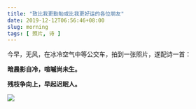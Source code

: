 ```yaml
---
title: "致比我更勤勉或比我更好运的各位朋友"
date: 2019-12-12T06:56:46+08:00
slug: morning
tags: [ 照片, 诗 ]
---
```


今早，无风，在冰冷空气中等公交车，拍到一张照片，遂配诗一首：

**暗晨影自冷，喧嘁尚未生。**

**残枝争向上，早起迟眠人。**

![](images/2019-12-12/early.jpg)
